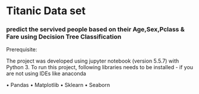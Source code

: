 # Titanic Data set

### predict the servived people based on their Age,Sex,Pclass & Fare using Decision Tree Classification




Prerequisite:

The project was developed using jupyter notebook (version 5.5.7) with Python 3.
To run this project, following libraries needs to be installed - if you are not using IDEs like anaconda

•	Pandas
•	Matplotlib
•	Sklearn
•	Seaborn
